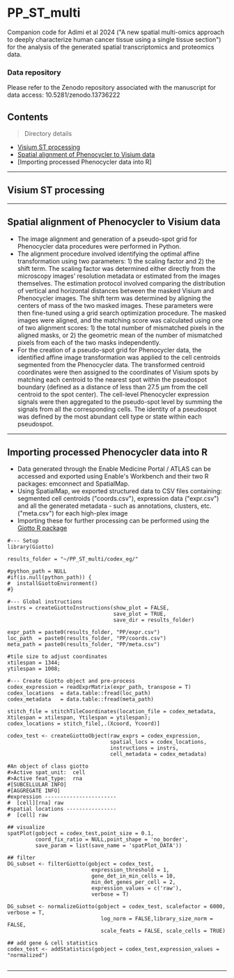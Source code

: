 # PP_ST_multi

Companion code for Adimi et al 2024 ("A new spatial multi-omics approach to deeply characterize human cancer tissue using a single tissue section") for the analysis of the generated spatial transcriptomics and proteomics data.

### Data repository
Please refer to the Zenodo repository associated with the manuscript for data access: 10.5281/zenodo.13736222

## Contents

> Directory details

- [Visium ST processing](#STVisium)
- [Spatial alignment of Phenocycler to Visium data](#ImageAlignment)
- [Importing processed Phenocycler data into R]

---

## Visium ST processing

---

## Spatial alignment of Phenocycler to Visium data
- The image alignment and generation of a pseudo-spot grid for Phenocycler data procedures were performed in Python.
- The alignment procedure involved identifying the optimal affine transformation using two parameters: 1) the scaling factor and 2) the shift term. The scaling factor was determined either directly from the microscopy images’ resolution metadata or estimated from the images themselves. The estimation protocol involved comparing the distribution of vertical and horizontal distances between the masked Visium and Phenocycler images. The shift term was determined by aligning the centers of mass of the two masked images.
These parameters were then fine-tuned using a grid search optimization procedure. The masked images were aligned, and the matching score was calculated using one of two alignment scores: 1) the total number of mismatched pixels in the aligned masks, or 2) the geometric mean of the number of mismatched pixels from each of the two masks independently.
- For the creation of a pseudo-spot grid for Phenocycler data, the identified affine image transformation was applied to the cell centroids segmented from the Phenocycler data. The transformed centroid coordinates were then assigned to the coordinates of Visium spots by matching each centroid to the nearest spot within the pseudospot boundary (defined as a distance of less than 27.5 μm from the cell centroid to the spot center). The cell-level Phenocycler expression signals were then aggregated to the pseudo-spot level by summing the signals from all the corresponding cells. The identity of a pseudospot was defined by the most abundant cell type or state within each pseudospot.

---

## Importing processed Phenocycler data into R
- Data generated through the Enable Medicine Portal / ATLAS can be accessed and exported using Enable's Workbench and their two R packages: emconnect and SpatialMap.
- Using SpatialMap, we exported structured data to CSV files containing: segmented cell centroids ("coords.csv"), expression data ("expr.csv") and all the generated metadata - such as annotations, clusters, etc. ("meta.csv") for each high-plex image
- Importing these for further processing can be performed using the [Giotto R package](https://giottosuite.readthedocs.io/en/master/)

```shell
#--- Setup
library(Giotto)

results_folder = "~/PP_ST_multi/codex_eg/"

#python_path = NULL 
#if(is.null(python_path)) {
#  installGiottoEnvironment()
#}

#--- Global instructions
instrs = createGiottoInstructions(show_plot = FALSE,
                                  save_plot = TRUE,
                                  save_dir = results_folder)
                                
expr_path = paste0(results_folder, "PP/expr.csv")
loc_path  = paste0(results_folder, "PP/coords.csv")
meta_path = paste0(results_folder, "PP/meta.csv")

#tile size to adjust coordinates
xtilespan = 1344;
ytilespan = 1008;

#--- Create Giotto object and pre-process
codex_expression = readExprMatrix(expr_path, transpose = T)
codex_locations  = data.table::fread(loc_path)
codex_metadata   = data.table::fread(meta_path)

stitch_file = stitchTileCoordinates(location_file = codex_metadata, Xtilespan = xtilespan, Ytilespan = ytilespan);
codex_locations = stitch_file[,.(Xcoord, Ycoord)]

codex_test <- createGiottoObject(raw_exprs = codex_expression, 
                                 spatial_locs = codex_locations,
                                 instructions = instrs,
                                 cell_metadata = codex_metadata)

#An object of class giotto 
#>Active spat_unit:  cell 
#>Active feat_type:  rna 
#[SUBCELLULAR INFO]
#[AGGREGATE INFO]
#expression -----------------------
#  [cell][rna] raw
#spatial locations ----------------
#  [cell] raw

## visualize
spatPlot(gobject = codex_test,point_size = 0.1, 
         coord_fix_ratio = NULL,point_shape = 'no_border',
         save_param = list(save_name = 'spatPlot_DATA'))
                  
## filter
DG_subset <- filterGiotto(gobject = codex_test,
                           expression_threshold = 1,
                           gene_det_in_min_cells = 10,
                           min_det_genes_per_cell = 2,
                           expression_values = c('raw'),
                           verbose = T)

DG_subset <- normalizeGiotto(gobject = codex_test, scalefactor = 6000, verbose = T,
                              log_norm = FALSE,library_size_norm = FALSE,
                              scale_feats = FALSE, scale_cells = TRUE)

## add gene & cell statistics
codex_test <- addStatistics(gobject = codex_test,expression_values = "normalized")


```


---
